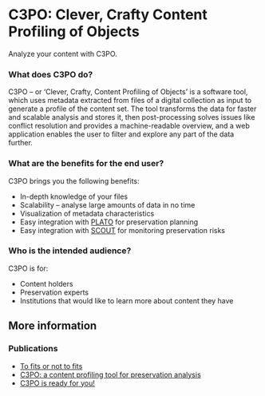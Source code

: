 # C3PO: Clever, Crafty Content Profiling of Objects

Analyze your content with C3PO.

### What does C3PO do?

C3PO – or ‘Clever, Crafty, Content Profiling of Objects’ is a software tool, which uses metadata extracted from files of a digital collection as input to generate a profile of the content set. The tool transforms the data for faster and scalable analysis and stores it, then post-processing solves issues like conflict resolution and provides a machine-readable overview, and a web application enables the user to filter and explore any part of the data further.

### What are the benefits for the end user?

C3PO brings you the following benefits:

* In-depth knowledge of your files
* Scalability – analyse large amounts of data in no time
* Visualization of metadata characteristics
* Easy integration with [PLATO](http://ifs.tuwien.ac.at/dp/plato/) for preservation planning
* Easy integration with [SCOUT](http://openplanets.github.io/scout/) for monitoring preservation risks

### Who is the intended audience?

C3PO is for:

* Content holders
* Preservation experts
* Institutions that would like to learn more about content they have

## More information

### Publications

* [To fits or not to fits](http://www.openplanetsfoundation.org/blogs/2012-07-27-fits-or-not-fits)
* [C3PO: a content profiling tool for preservation analysis](http://www.openplanetsfoundation.org/blogs/2012-11-19-c3po-content-profiling-tool-preservation-analysis)
* [C3PO is ready for you!](http://www.openplanetsfoundation.org/blogs/2013-05-20-c3po-ready-you)